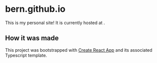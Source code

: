 # bern.github.io

This is my personal site! It is currently hosted at [](https://berniemarger.com).

## How it was made

This project was bootstrapped with [Create React App](https://github.com/facebook/create-react-app) and its associated Typescript template.
